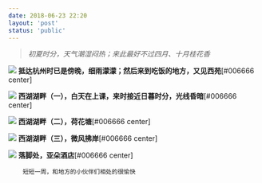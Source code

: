 ```yaml
---
date: 2018-06-23 22:20
layout: 'post'
status: 'public'
---
```

> *初夏时分，天气潮湿闷热；来此最好不过四月、十月桂花香*

![](https://cdn.pixabay.com/photo/2020/09/25/03/00/place-5600368_1280.jpg)
        **抵达杭州时已是傍晚，细雨濛濛；然后来到吃饭的地方，又见西苑**[#006666 center]

![](https://cdn.pixabay.com/photo/2020/09/25/03/02/place-5600370_1280.jpg)
        **西湖湖畔（一），白天在上课，来时接近日暮时分，光线昏暗**[#006666 center]

![](https://cdn.pixabay.com/photo/2020/09/25/03/00/place-5600367_1280.jpg)
        **西湖湖畔（二），荷花塘**[#006666 center]

![](https://cdn.pixabay.com/photo/2020/09/25/03/04/place-5600372_1280.jpg)
        **西湖湖畔（三），微风拂岸**[#006666 center]

![](https://cdn.pixabay.com/photo/2020/09/25/02/58/architecture-5600365_1280.jpg)
        **落脚处，亚朵酒店**[#006666 center]

        短短一周，和地方的小伙伴们相处的很愉快